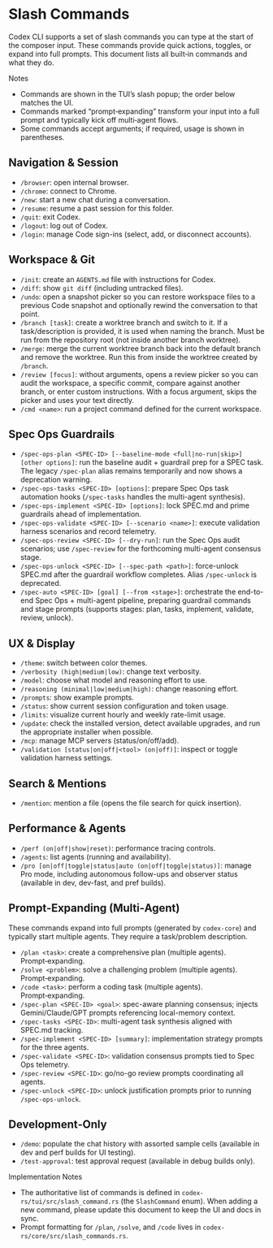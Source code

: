 # Slash Commands

Codex CLI supports a set of slash commands you can type at the start of the
composer input. These commands provide quick actions, toggles, or expand into
full prompts. This document lists all built‑in commands and what they do.

Notes

- Commands are shown in the TUI’s slash popup; the order below matches the UI.
- Commands marked “prompt‑expanding” transform your input into a full prompt and
  typically kick off multi‑agent flows.
- Some commands accept arguments; if required, usage is shown in parentheses.

## Navigation & Session

- `/browser`: open internal browser.
- `/chrome`: connect to Chrome.
- `/new`: start a new chat during a conversation.
- `/resume`: resume a past session for this folder.
- `/quit`: exit Codex.
- `/logout`: log out of Codex.
- `/login`: manage Code sign-ins (select, add, or disconnect accounts).

## Workspace & Git

- `/init`: create an `AGENTS.md` file with instructions for Codex.
- `/diff`: show `git diff` (including untracked files).
- `/undo`: open a snapshot picker so you can restore workspace files to a
  previous Code snapshot and optionally rewind the conversation to that point.
- `/branch [task]`: create a worktree branch and switch to it. If a
  task/description is provided, it is used when naming the branch. Must be run
  from the repository root (not inside another branch worktree).
- `/merge`: merge the current worktree branch back into the default branch and
  remove the worktree. Run this from inside the worktree created by `/branch`.
- `/review [focus]`: without arguments, opens a review picker so you can audit
  the workspace, a specific commit, compare against another branch, or enter
  custom instructions. With a focus argument, skips the picker and uses your
  text directly.
- `/cmd <name>`: run a project command defined for the current workspace.

## Spec Ops Guardrails

- `/spec-ops-plan <SPEC-ID> [--baseline-mode <full|no-run|skip>] [other options]`: run the baseline audit + guardrail prep for a SPEC task. The legacy `/spec-plan` alias remains temporarily and now shows a deprecation warning.
- `/spec-ops-tasks <SPEC-ID> [options]`: prepare Spec Ops task automation hooks (`/spec-tasks` handles the multi-agent synthesis).
- `/spec-ops-implement <SPEC-ID> [options]`: lock SPEC.md and prime guardrails ahead of implementation.
- `/spec-ops-validate <SPEC-ID> [--scenario <name>]`: execute validation harness scenarios and record telemetry.
- `/spec-ops-review <SPEC-ID> [--dry-run]`: run the Spec Ops audit scenarios; use `/spec-review` for the forthcoming multi-agent consensus stage.
- `/spec-ops-unlock <SPEC-ID> [--spec-path <path>]`: force-unlock SPEC.md after the guardrail workflow completes. Alias `/spec-unlock` is deprecated.
- `/spec-auto <SPEC-ID> [goal] [--from <stage>]`: orchestrate the end-to-end Spec Ops + multi-agent pipeline, preparing guardrail commands and stage prompts (supports stages: plan, tasks, implement, validate, review, unlock).

## UX & Display

- `/theme`: switch between color themes.
- `/verbosity (high|medium|low)`: change text verbosity.
- `/model`: choose what model and reasoning effort to use.
- `/reasoning (minimal|low|medium|high)`: change reasoning effort.
- `/prompts`: show example prompts.
- `/status`: show current session configuration and token usage.
- `/limits`: visualize current hourly and weekly rate-limit usage.
- `/update`: check the installed version, detect available upgrades, and run the
  appropriate installer when possible.
- `/mcp`: manage MCP servers (status/on/off/add).
- `/validation [status|on|off|<tool> (on|off)]`: inspect or toggle validation
  harness settings.

## Search & Mentions

- `/mention`: mention a file (opens the file search for quick insertion).

## Performance & Agents

- `/perf (on|off|show|reset)`: performance tracing controls.
- `/agents`: list agents (running and availability).
- `/pro [on|off|toggle|status|auto (on|off|toggle|status)]`: manage Pro mode,
  including autonomous follow-ups and observer status (available in dev,
  dev-fast, and pref builds).

## Prompt‑Expanding (Multi‑Agent)

These commands expand into full prompts (generated by `codex-core`) and
typically start multiple agents. They require a task/problem description.

- `/plan <task>`: create a comprehensive plan (multiple agents). Prompt‑expanding.
- `/solve <problem>`: solve a challenging problem (multiple agents). Prompt‑expanding.
- `/code <task>`: perform a coding task (multiple agents). Prompt‑expanding.
- `/spec-plan <SPEC-ID> <goal>`: spec-aware planning consensus; injects Gemini/Claude/GPT prompts referencing local-memory context.
- `/spec-tasks <SPEC-ID>`: multi-agent task synthesis aligned with SPEC.md tracking.
- `/spec-implement <SPEC-ID> [summary]`: implementation strategy prompts for the three agents.
- `/spec-validate <SPEC-ID>`: validation consensus prompts tied to Spec Ops telemetry.
- `/spec-review <SPEC-ID>`: go/no-go review prompts coordinating all agents.
- `/spec-unlock <SPEC-ID>`: unlock justification prompts prior to running `/spec-ops-unlock`.

## Development‑Only

- `/demo`: populate the chat history with assorted sample cells (available in
  dev and perf builds for UI testing).
- `/test-approval`: test approval request (available in debug builds only).

Implementation Notes

- The authoritative list of commands is defined in
  `codex-rs/tui/src/slash_command.rs` (the `SlashCommand` enum). When adding a
  new command, please update this document to keep the UI and docs in sync.
- Prompt formatting for `/plan`, `/solve`, and `/code` lives in
  `codex-rs/core/src/slash_commands.rs`.
